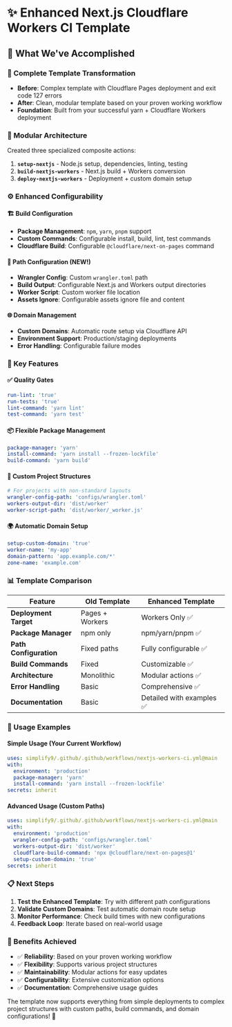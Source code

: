 # ✨ Enhanced Next.js Cloudflare Workers CI Template

## 🎯 What We've Accomplished

### 🔄 Complete Template Transformation
- **Before**: Complex template with Cloudflare Pages deployment and exit code 127 errors
- **After**: Clean, modular template based on your proven working workflow
- **Foundation**: Built from your successful yarn + Cloudflare Workers deployment

### 🧩 Modular Architecture
Created three specialized composite actions:

1. **`setup-nextjs`** - Node.js setup, dependencies, linting, testing
2. **`build-nextjs-workers`** - Next.js build + Workers conversion  
3. **`deploy-nextjs-workers`** - Deployment + custom domain setup

### ⚙️ Enhanced Configurability

#### 🏗️ Build Configuration
- **Package Management**: `npm`, `yarn`, `pnpm` support
- **Custom Commands**: Configurable install, build, lint, test commands
- **Cloudflare Build**: Configurable `@cloudflare/next-on-pages` command

#### 📁 Path Configuration (NEW!)
- **Wrangler Config**: Custom `wrangler.toml` path
- **Build Output**: Configurable Next.js and Workers output directories
- **Worker Script**: Custom worker file location
- **Assets Ignore**: Configurable assets ignore file and content

#### 🌐 Domain Management
- **Custom Domains**: Automatic route setup via Cloudflare API
- **Environment Support**: Production/staging deployments
- **Error Handling**: Configurable failure modes

### 🔧 Key Features

#### ✅ Quality Gates
```yaml
run-lint: 'true'
run-tests: 'true' 
lint-command: 'yarn lint'
test-command: 'yarn test'
```

#### 📦 Flexible Package Management
```yaml
package-manager: 'yarn'
install-command: 'yarn install --frozen-lockfile'
build-command: 'yarn build'
```

#### 🎯 Custom Project Structures
```yaml
# For projects with non-standard layouts
wrangler-config-path: 'configs/wrangler.toml'
workers-output-dir: 'dist/worker'
worker-script-path: 'dist/worker/_worker.js'
```

#### 🌍 Automatic Domain Setup
```yaml
setup-custom-domain: 'true'
worker-name: 'my-app'
domain-pattern: 'app.example.com/*'
zone-name: 'example.com'
```

### 📊 Template Comparison

| Feature | Old Template | Enhanced Template |
|---------|--------------|-------------------|
| **Deployment Target** | Pages + Workers | Workers Only ✅ |
| **Package Manager** | npm only | npm/yarn/pnpm ✅ |
| **Path Configuration** | Fixed paths | Fully configurable ✅ |
| **Build Commands** | Fixed | Customizable ✅ |
| **Architecture** | Monolithic | Modular actions ✅ |
| **Error Handling** | Basic | Comprehensive ✅ |
| **Documentation** | Basic | Detailed with examples ✅ |

### 🚀 Usage Examples

#### Simple Usage (Your Current Workflow)
```yaml
uses: simplify9/.github/.github/workflows/nextjs-workers-ci.yml@main
with:
  environment: 'production'
  package-manager: 'yarn'
  install-command: 'yarn install --frozen-lockfile'
secrets: inherit
```

#### Advanced Usage (Custom Paths)
```yaml
uses: simplify9/.github/.github/workflows/nextjs-workers-ci.yml@main
with:
  environment: 'production'
  wrangler-config-path: 'configs/wrangler.toml'
  workers-output-dir: 'dist/worker'
  cloudflare-build-command: 'npx @cloudflare/next-on-pages@1'
  setup-custom-domain: 'true'
secrets: inherit
```

### 📋 Next Steps

1. **Test the Enhanced Template**: Try with different path configurations
2. **Validate Custom Domains**: Test automatic domain route setup
3. **Monitor Performance**: Check build times with new configurations
4. **Feedback Loop**: Iterate based on real-world usage

### 🎉 Benefits Achieved

- ✅ **Reliability**: Based on your proven working workflow
- ✅ **Flexibility**: Supports various project structures
- ✅ **Maintainability**: Modular actions for easy updates
- ✅ **Configurability**: Extensive customization options
- ✅ **Documentation**: Comprehensive usage guides

The template now supports everything from simple deployments to complex project structures with custom paths, build commands, and domain configurations! 🚀